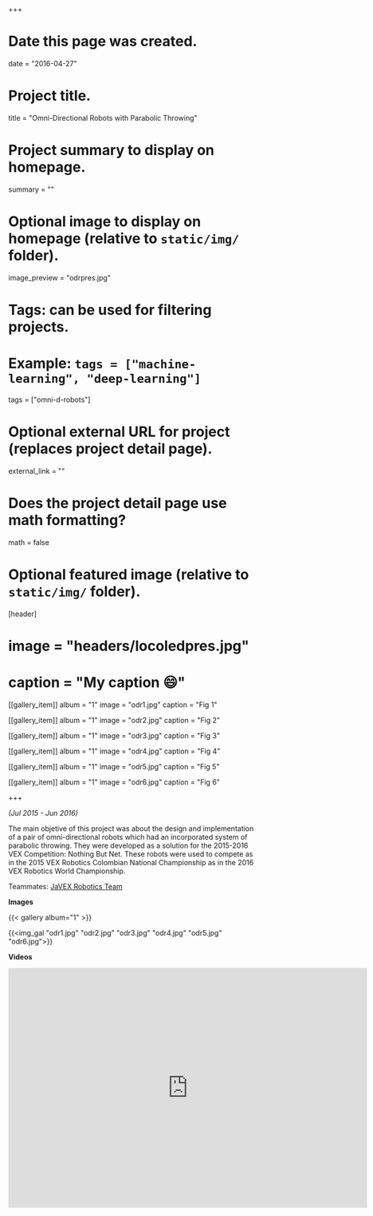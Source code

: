 +++
# Date this page was created.
date = "2016-04-27"

# Project title.
title = "Omni-Directional Robots with Parabolic Throwing"

# Project summary to display on homepage.
summary = ""

# Optional image to display on homepage (relative to `static/img/` folder).
image_preview = "odrpres.jpg"

# Tags: can be used for filtering projects.
# Example: `tags = ["machine-learning", "deep-learning"]`
tags = ["omni-d-robots"]

# Optional external URL for project (replaces project detail page).
external_link = ""

# Does the project detail page use math formatting?
math = false

# Optional featured image (relative to `static/img/` folder).
[header]
# image = "headers/locoledpres.jpg"
# caption = "My caption :smile:"

[[gallery_item]]
 album = "1"
 image = "odr1.jpg"
 caption = "Fig 1"
    
[[gallery_item]]
 album = "1"
 image = "odr2.jpg"
 caption = "Fig 2"

[[gallery_item]]
 album = "1"
 image = "odr3.jpg"
 caption = "Fig 3"
    
[[gallery_item]]
 album = "1"
 image = "odr4.jpg"
 caption = "Fig 4"
 
[[gallery_item]]
 album = "1"
 image = "odr5.jpg"
 caption = "Fig 5"

[[gallery_item]]
 album = "1"
 image = "odr6.jpg"
 caption = "Fig 6"

+++

*(Jul 2015 - Jun 2016)*

The main objetive of this project was about the design and implementation of a pair of omni-directional robots which had an incorporated system of parabolic throwing. They were developed as a solution for the 2015-2016 VEX Competition: Nothing But Net. These robots were used to compete as in the 2015 VEX Robotics Colombian National Championship as in the 2016 VEX Robotics World Championship.

Teammates: [JaVEX Robotics Team](https://www.facebook.com/javexrobotics/)

**Images**

{{< gallery album="1" >}}
<span style="color:white"> *s*</span>

{{<img_gal "odr1.jpg" "odr2.jpg" "odr3.jpg" "odr4.jpg" "odr5.jpg" "odr6.jpg">}}
<span style="color:white"> *s*</span>

**Videos**

<iframe width="720" height="480" src="https://www.youtube.com/embed/videoseries?list=PLaxonS_z-T1506DeCoT9KfH6xL2BXSTGP" frameborder="0" allow="autoplay; encrypted-media" allowfullscreen></iframe>
